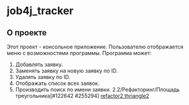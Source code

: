 # job4j_tracker
## О проекте
Этот проект - консольное приложение. Пользователю отображается меню с возможностями программы.
Программа может:
1. Добавлять заявку.
2. Заменять заявку на новую заявку по ID.
3. Удалять заявку по ID.
4. Отображать список всех заявок.
5. Производить поиск по имени заявки.
   2.2/Рефакторинг/Площадь треугольника[#122642 #255294]
[refactor2 thriangle2](https://github.com/as310788/-job4j_tracker/blob/master/images/refactor2.png)
